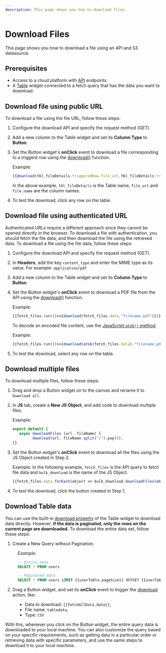 ```yaml
---
description: This page shows you how to download files.
---
```

# Download Files

This page shows you how to download a file using an API and S3 datasource.

## Prerequisites
- Access to a cloud platform with [API](/connect-data/reference/rest-api) endpoints.
- A [Table](/reference/widgets/table) widget connected to a fetch query that has the data you want to download.

## Download file using public URL
To download a file using the file URL, follow these steps:
1. Configure the download API and specify the request method (GET).
2. Add a new column to the Table widget and set its **Column Type** to **Button**.
3. Set the Button widget's **onClick** event to download a file corresponding to a triggerd row using the [download()](/reference/appsmith-framework/widget-actions/download) function.

   Example:

   ```jsx
   {{download(tbl_fileDetails.triggeredRow.file_url,tbl_fileDetails.triggeredRow.file_name)}}
   ```
   In the above example, `tbl_fileDetails` is the Table name, `file_url` and `file_name` are the column names.
4. To test the download, click any row on the table.

## Download file using authenticated URL
Authenticated URLs require a different approach since they cannot be opened directly in the browser. To download a file with authentication, you should fetch the file data, and then download the file using the retrieved data.
To download a file using the file data, follow these steps:
1. Configure the download API and specify the request method (GET).
2. In **Headers**, add the key `content_type` and enter the MIME type as its value. 
   For example: `application/pdf`
3. Add a new column to the Table widget and set its **Column Type** to **Button**.
4. Set the Button widget's **onClick** event to download a PDF file from the API using the [download()](/reference/appsmith-framework/widget-actions/download) function.
   
   Example:

   ```jsx
   {{fetch_files.run(()=>{download(fetch_files.data,"filename.pdf")})}}
   ```
   To decode an encoded file content, use the [JavaScript `atob()` method](https://developer.mozilla.org/en-US/docs/Web/API/atob).

   Example:
   ```jsx
   {{fetch_files.run(()=>{download(atob(fetch_files.data),"filename.pdf")})}}
   ```
5. To test the download, select any row on the table.

## Download multiple files
To download multiple files, follow these steps:
1. Drag and drop a Button widget on to the canvas and rename it to `Download all`.
2. In **JS** tab, create a **New JS Object**, and add code to download multiple files.
   
   Example:
   ```jsx
   export default {
      async downloadFiles (url, fileName) {
            download(url, fileName.split("/").pop());
   }}
   ```
3. Set the Button widget's **onClick** event to download all the files using the JS Object created in Step 2.
   
   Example:
   In the following example, `fetch_files` is the API query to fetch file data and `bulk_download` is the name of the JS Object.
   ```jsx
   {{fetch_files.data.forEach(object => bulk_download.downloadFiles(object.signedUrl,object.fileName))}}
   ```
   
4. To test the download, click the button created in Step 1.


## Download Table data

You can use the built-in [download property](/reference/widgets/table#allow-download-boolean) of the Table widget to download data directly. However, **if the data is paginated, only the rows on the current page are downloaded.** To download the entire data set, follow these steps:

1. Create a New Query without Pagination.

<dd>

*Example:*

```sql
-- Entire data
SELECT * FROM users

-- Paginated data
SELECT * FROM users LIMIT {{userTable.pageSize}} OFFSET {{userTable.pageOffset}}
```

</dd>


2. Drag a Button widget, and set its **onClick** event to trigger the [download](/reference/appsmith-framework/widget-actions/download) action, like:

<dd>


* Data to download: `{{fetchAllData.data}}`,
* File name: `tabledata`,
* Type: `CSV`

<ZoomImage src="/img/table-data-csv.png" alt="" caption=""/>


</dd>

With this, whenever you click on the Button widget, the entire query data is downloaded to your local machine. You can also customize the query based on your specific requirements, such as getting data in a particular order or retrieving data with specific parameters, and use the same steps to download it to your local machine.


